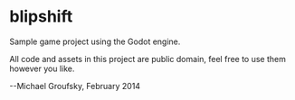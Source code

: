 blipshift
=========

Sample game project using the Godot engine.

All code and assets in this project are public domain, feel free to use them however you like.

--Michael Groufsky, February 2014

